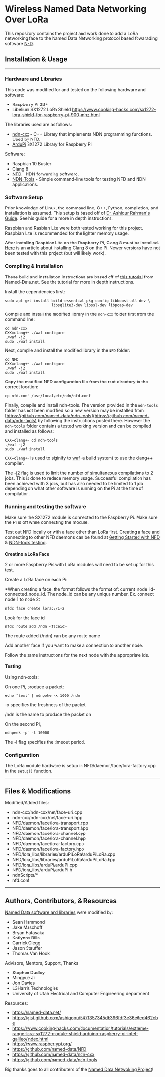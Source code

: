 # Wireless Named Data Networking Over LoRa
This repository contains the project and work done to add a LoRa networking face to the Named Data Networking protocol based fowarading software [NFD](https://github.com/named-data/NFD).

## Installation & Usage
---
### Hardware and Libraries
This code was modified for and tested on the following hardware and software:
- Raspberry Pi 3B+
- Libelium SX1272 LoRa Shield https://www.cooking-hacks.com/sx1272-lora-shield-for-raspberry-pi-900-mhz.html

The libraries used are as follows:
- [ndn-cxx](https://github.com/named-data/ndn-cxx) - C++ Library that implements NDN programming functions. Used by NFD.
- [ArduPi](https://www.cooking-hacks.com/documentation/tutorials/extreme-range-lora-sx1272-module-shield-arduino-raspberry-pi-intel-galileo/index.html#step4) SX1272 Library for Raspberry Pi

Software:
- Raspbian 10 Buster
- Clang 8
- [NFD](https://github.com/named-data/NFD) - NDN forwarding software.
- [NDN-Tools](https://github.com/named-data/ndn-tools) - Simple command-line tools for testing NFD and NDN applications.

### Software Setup
Prior knowledge of Linux, the command line, C++, Python, compilation, and installation is assumed. This setup is based off of [Dr. Ashiqur Rahman's Guide](https://gist.github.com/ashiqopu/547f357345db396fdf3e36e6ed462cbe). See his guide for a more in depth instructions.

Raspbian and Rasbian Lite were both tested working for this project. Raspbian Lite is recommended for the lighter memory usage.

After installing Raspbian Lite on the Raspberry Pi, Clang 8 must be installed. [Here](https://solarianprogrammer.com/2018/04/22/raspberry-pi-raspbian-install-clang-compile-cpp-17-programs/) is an article about installing Clang 8 on the Pi. Newer versions have not been tested with this project (but will likely work).


### Compiling & Installation
These build and installation instructions are based off of [this tutorial](https://named-data.net/doc/NFD/current/INSTALL.html) from Named-Data.net. See the tutorial for more in depth instructions.

Install the dependencies first:
```
sudo apt-get install build-essential pkg-config libboost-all-dev \
                     libsqlite3-dev libssl-dev libpcap-dev
```

Compile and install the modified library in the `ndn-cxx` folder first from the command line:
```
cd ndn-cxx
CXX=clang++ ./waf configure
./waf -j2
sudo ./waf install
```

Next, compile and install the modified library in the `NFD` folder:
```
cd NFD
CXX=clang++ ./waf configure
./waf -j2
sudo ./waf install
```
Copy the modified NFD configuration file from the root directory to the correct location:
```
cp nfd.conf /usr/local/etc/ndn/nfd.conf
```

Finally, compile and install ndn-tools. The version provided in the `ndn-tools` folder has not been modified so a new version may be installed from [https://github.com/named-data/ndn-tools](https://github.com/named-data/ndn-tools) by following the instructions posted there. However the `ndn-tools` folder contains a tested working version and can be compiled and installed as follows:
```
CXX=clang++ cd ndn-tools
./waf -j2
sudo ./waf install
```

`CXX=clang++` is used to siginify to [waf](https://waf.io/) (a build system) to use the clang++ compiler.

The -j2 flag is used to limit the number of simultaneous compilations to 2 jobs. This is done to reduce memory usage. Successful compilation has been achieved with 3 jobs, but has also needed to be limited to 1 job depending on what other software is running on the Pi at the time of compilation.

### Running and testing the software
Make sure the SX1272 module is connected to the Raspberry Pi. Make sure the Pi is off while connecting the module.

Test out NFD locally or with a face other than LoRa first.
Creating a face and connecting to other NFD daemons can be found at [Getting Started with NFD](https://named-data.net/doc/NFD/current/INSTALL.html) & [NDN-tools testing](https://github.com/named-data/ndn-tools).

#### Creating a LoRa Face
2 or more Raspberry Pis with LoRa modules will need to be set up for this test.

Create a LoRa face on each Pi:

*When creating a face, the format follows the format of: current_node_id-connected_node_id.
The node_id can be any unique number.
Ex. connect node 1 to node 2:

```
nfdc face create lora://1-2
```
Look for the face id
```
nfdc route add /ndn <faceid>
```
The route added (/ndn) can be any route name

Add another face if you want to make a connection to another node.

Follow the same instructions for the next node with the appropriate ids.

#### Testing
Using ndn-tools:

On one Pi, produce a packet:
```
echo "test" | ndnpoke -x 1000 /ndn
```
-x specifies the freshness of the packet

/ndn is the name to produce the packet on

On the second Pi,
```
ndnpeek -pf -l 10000
```
The -l flag specifies the timeout period.

### Configuration
The LoRa module hardware is setup in NFD/daemon/face/lora-factory.cpp in the `setup()` function.

---
## Files & Modifications
Modified/Added files:
- ndn-cxx/ndn-cxx/net/face-uri.cpp
- ndn-cxx/ndn-cxx/net/face-uri.hpp
- NFD/daemon/face/lora-transport.cpp
- NFD/daemon/face/lora-transport.hpp
- NFD/daemon/face/lora-channel.cpp
- NFD/daemon/face/lora-channel.hpp
- NFD/daemon/face/lora-factory.cpp
- NFD/daemon/face/lora-factory.hpp
- NFD/lora_libs/libraries/arduPiLoRa/arduPiLoRa.cpp
- NFD/lora_libs/libraries/arduPiLoRa/arduPiLoRa.hpp
- NFD/lora_libs/arduPi/arduPi.cpp
- NFD/lora_libs/arduPi/arduPi.h
- ndnScripts/*
- nfd.conf

---
## Authors, Contributors, & Resources
[Named Data software and libraries](https://github.com/named-data) were modified by:
- Sean Hammond
- Jake Maschoff
- Bryan Hatasaka
- Katlynne Bills
- Garrick Clegg
- Jason Stauffer
- Thomas Van Hook

Advisors, Mentors, Support, Thanks
- Stephen Dudley
- Mingyue Ji
- Jon Davies
- L3Harris Technologies
- University of Utah Electrical and Computer Engineering department

Resources:
- https://named-data.net/
- https://gist.github.com/ashiqopu/547f357345db396fdf3e36e6ed462cbe
- https://www.cooking-hacks.com/documentation/tutorials/extreme-range-lora-sx1272-module-shield-arduino-raspberry-pi-intel-galileo/index.html
- https://www.raspberrypi.org/
- https://github.com/named-data/NFD
- https://github.com/named-data/ndn-cxx
- https://github.com/named-data/ndn-tools


Big thanks goes to all contributers of the [Named Data Netwoking Project](https://named-data.net/)!